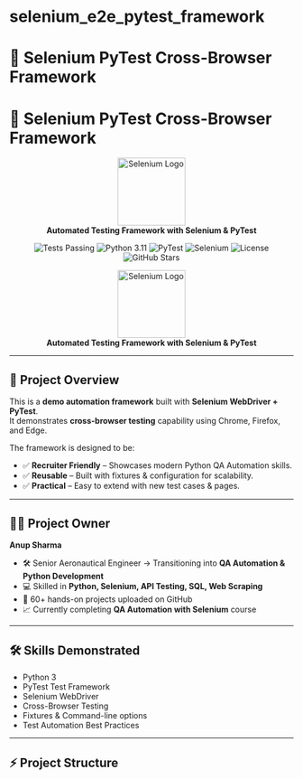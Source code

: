 # selenium_e2e_pytest_framework
# 🚀 Selenium PyTest Cross-Browser Framework
# 🚀 Selenium PyTest Cross-Browser Framework

<p align="center">
  <img src="https://upload.wikimedia.org/wikipedia/commons/d/d5/Selenium_Logo.png" alt="Selenium Logo" width="120"/>
  <br/>
  <b>Automated Testing Framework with Selenium & PyTest</b>
</p>

<p align="center">
  <!-- Build/Test Badge -->
  <img src="https://img.shields.io/badge/tests-passing-brightgreen?style=for-the-badge" alt="Tests Passing"/>
  
  <!-- Python Version -->
  <img src="https://img.shields.io/badge/python-3.11-blue?style=for-the-badge&logo=python" alt="Python 3.11"/>
  
  <!-- PyTest -->
  <img src="https://img.shields.io/badge/framework-pytest-orange?style=for-the-badge&logo=pytest" alt="PyTest"/>
  
  <!-- Selenium -->
  <img src="https://img.shields.io/badge/selenium-automation-green?style=for-the-badge&logo=selenium" alt="Selenium"/>
  
  <!-- License -->
  <img src="https://img.shields.io/badge/license-MIT-red?style=for-the-badge" alt="License"/>
  
  <!-- Repo Stars -->
  <img src="https://img.shields.io/github/stars/anupsharma/demo-selenium-pytest?style=for-the-badge&logo=github" alt="GitHub Stars"/>
</p>

<p align="center">
  <img src="https://upload.wikimedia.org/wikipedia/commons/d/d5/Selenium_Logo.png" alt="Selenium Logo" width="120"/>
  <br/>
  <b>Automated Testing Framework with Selenium & PyTest</b>
</p>

---

## 📌 Project Overview
This is a **demo automation framework** built with **Selenium WebDriver + PyTest**.  
It demonstrates **cross-browser testing** capability using Chrome, Firefox, and Edge.

The framework is designed to be:
- ✅ **Recruiter Friendly** – Showcases modern Python QA Automation skills.
- ✅ **Reusable** – Built with fixtures & configuration for scalability.
- ✅ **Practical** – Easy to extend with new test cases & pages.

---

## 👨‍💻 Project Owner
**Anup Sharma**  
- 🛠 Senior Aeronautical Engineer → Transitioning into **QA Automation & Python Development**  
- 💻 Skilled in **Python, Selenium, API Testing, SQL, Web Scraping**  
- 🎯 60+ hands-on projects uploaded on GitHub  
- 📈 Currently completing **QA Automation with Selenium** course  

---

## 🛠 Skills Demonstrated
- Python 3  
- PyTest Test Framework  
- Selenium WebDriver  
- Cross-Browser Testing  
- Fixtures & Command-line options  
- Test Automation Best Practices  

---

## ⚡ Project Structure
